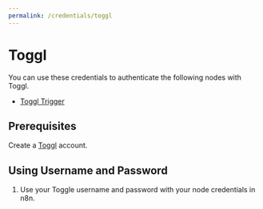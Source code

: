 ```yaml
---
permalink: /credentials/toggl
---
```


# Toggl

You can use these credentials to authenticate the following nodes with Toggl.
- [Toggl Trigger](../../nodes-library/trigger-nodes/TogglTrigger/README.md)

## Prerequisites

Create a [Toggl](https://toggl.com/) account.

## Using Username and Password

1. Use your Toggle username and password with your node credentials in n8n.
